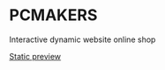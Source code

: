 # PCMAKERS
Interactive dynamic website online shop


[Static preview](https://afernandezfontenla.github.io/pcmakers/)
